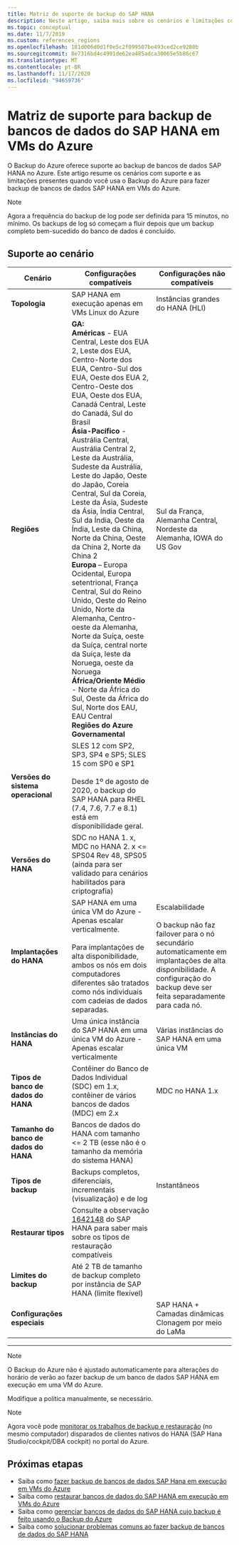 ```yaml
---
title: Matriz de suporte de backup do SAP HANA
description: Neste artigo, saiba mais sobre os cenários e limitações com suporte ao usar o backup do Azure para fazer backup de bancos de dados SAP HANA em VMs do Azure.
ms.topic: conceptual
ms.date: 11/7/2019
ms.custom: references_regions
ms.openlocfilehash: 181d006d0d1f0e5c2f099507be493ced2ce9280b
ms.sourcegitcommit: 8e7316bd4c4991de62ea485adca30065e5b86c67
ms.translationtype: MT
ms.contentlocale: pt-BR
ms.lasthandoff: 11/17/2020
ms.locfileid: "94659736"
---
```

# <a name="support-matrix-for-backup-of-sap-hana-databases-on-azure-vms"></a>Matriz de suporte para backup de bancos de dados do SAP HANA em VMs do Azure

O Backup do Azure oferece suporte ao backup de bancos de dados SAP HANA no Azure. Este artigo resume os cenários com suporte e as limitações presentes quando você usa o Backup do Azure para fazer backup de bancos de dados SAP HANA em VMs do Azure.

> [!NOTE]
> Agora a frequência do backup de log pode ser definida para 15 minutos, no mínimo. Os backups de log só começam a fluir depois que um backup completo bem-sucedido do banco de dados é concluído.

## <a name="scenario-support"></a>Suporte ao cenário

| **Cenário**               | **Configurações compatíveis**                                | **Configurações não compatíveis**                              |
| -------------------------- | ------------------------------------------------------------ | ------------------------------------------------------------ |
| **Topologia**               | SAP HANA em execução apenas em VMs Linux do Azure                    | Instâncias grandes do HANA (HLI)                                   |
| **Regiões**                   | **GA:**<br> **Américas**  - EUA Central, Leste dos EUA 2, Leste dos EUA, Centro-Norte dos EUA, Centro-Sul dos EUA, Oeste dos EUA 2, Centro-Oeste dos EUA, Oeste dos EUA, Canadá Central, Leste do Canadá, Sul do Brasil <br> **Ásia-Pacífico**  - Austrália Central, Austrália Central 2, Leste da Austrália, Sudeste da Austrália, Leste do Japão, Oeste do Japão, Coreia Central, Sul da Coreia, Leste da Ásia, Sudeste da Ásia, Índia Central, Sul da Índia, Oeste da Índia, Leste da China, Norte da China, Oeste da China 2, Norte da China 2 <br> **Europa** – Europa Ocidental, Europa setentrional, França Central, Sul do Reino Unido, Oeste do Reino Unido, Norte da Alemanha, Centro-oeste da Alemanha, Norte da Suíça, oeste da Suíça, central norte da Suíça, leste da Noruega, oeste da Noruega <br> **África/Oriente Médio** - Norte da África do Sul, Oeste da África do Sul, Norte dos EAU, EAU Central  <BR>  **Regiões do Azure Governamental** | Sul da França, Alemanha Central, Nordeste da Alemanha, IOWA do US Gov |
| **Versões do sistema operacional**            | SLES 12 com SP2, SP3, SP4 e SP5; SLES 15 com SP0 e SP1 <br><br>  Desde 1º de agosto de 2020, o backup do SAP HANA para RHEL (7.4, 7.6, 7.7 e 8.1) está em disponibilidade geral.                |                                             |
| **Versões do HANA**          | SDC no HANA 1. x, MDC no HANA 2. x <= SPS04 Rev 48, SPS05 (ainda para ser validado para cenários habilitados para criptografia)      |                                                            |
| **Implantações do HANA**       | SAP HANA em uma única VM do Azure - Apenas escalar verticalmente. <br><br> Para implantações de alta disponibilidade, ambos os nós em dois computadores diferentes são tratados como nós individuais com cadeias de dados separadas.               | Escalabilidade <br><br> O backup não faz failover para o nó secundário automaticamente em implantações de alta disponibilidade. A configuração do backup deve ser feita separadamente para cada nó.                                           |
| **Instâncias do HANA**         | Uma única instância do SAP HANA em uma única VM do Azure - Apenas escalar verticalmente | Várias instâncias do SAP HANA em uma única VM                  |
| **Tipos de banco de dados do HANA**    | Contêiner do Banco de Dados Individual (SDC) em 1.x, contêiner de vários bancos de dados (MDC) em 2.x | MDC no HANA 1.x                                              |
| **Tamanho do banco de dados do HANA**     | Bancos de dados do HANA com tamanho <= 2 TB (esse não é o tamanho da memória do sistema HANA)               |                                                              |
| **Tipos de backup**           | Backups completos, diferenciais, incrementais (visualização) e de log                          |  Instantâneos                                       |
| **Restaurar tipos**          | Consulte a observação [1642148](https://launchpad.support.sap.com/#/notes/1642148) do SAP HANA para saber mais sobre os tipos de restauração compatíveis |                                                              |
| **Limites do backup**          | Até 2 TB de tamanho de backup completo por instância de SAP HANA (limite flexível)         |                                                              |
| **Configurações especiais** |                                                              | SAP HANA + Camadas dinâmicas <br>  Clonagem por meio do LaMa        |

------

>[!NOTE]
>O Backup do Azure não é ajustado automaticamente para alterações do horário de verão ao fazer backup de um banco de dados SAP HANA em execução em uma VM do Azure.
>
>Modifique a política manualmente, se necessário.

> [!NOTE]
> Agora você pode [monitorar os trabalhos de backup e restauração](./sap-hana-db-manage.md#monitor-manual-backup-jobs-in-the-portal) (no mesmo computador) disparados de clientes nativos do HANA (SAP Hana Studio/cockpit/DBA cockpit) no portal do Azure.

## <a name="next-steps"></a>Próximas etapas

* Saiba como [fazer backup de bancos de dados SAP Hana em execução em VMs do Azure](./backup-azure-sap-hana-database.md)
* Saiba como [restaurar bancos de dados do SAP HANA em execução em VMs do Azure](./sap-hana-db-restore.md)
* Saiba como [gerenciar bancos de dados do SAP HANA cujo backup é feito usando o Backup do Azure](sap-hana-db-manage.md)
* Saiba como [solucionar problemas comuns ao fazer backup de bancos de dados do SAP HANA](./backup-azure-sap-hana-database-troubleshoot.md)
